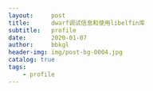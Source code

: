 ```yaml
---
layout:     post
title:      dwarf调试信息和使用libelfin库
subtitle:   profile
date:       2020-01-07
author:     bbkgl
header-img: img/post-bg-0004.jpg
catalog: true
tags:
    - profile
---
```


>
>

